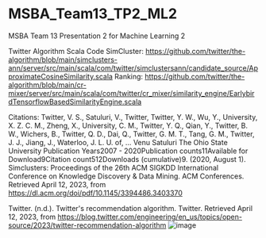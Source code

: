 # MSBA_Team13_TP2_ML2
MSBA Team 13 Presentation 2 for Machine Learning 2

Twitter Algorithm Scala Code
SimCluster: https://github.com/twitter/the-algorithm/blob/main/simclusters-ann/server/src/main/scala/com/twitter/simclustersann/candidate_source/ApproximateCosineSimilarity.scala
Ranking: https://github.com/twitter/the-algorithm/blob/main/cr-mixer/server/src/main/scala/com/twitter/cr_mixer/similarity_engine/EarlybirdTensorflowBasedSimilarityEngine.scala

Citations:
Twitter, V. S., Satuluri, V., Twitter, Twitter, Y. W., Wu, Y., University, X. Z. C. M., Zheng, X., University, C. M., Twitter, Y. Q., Qian, Y., Twitter, B. W., Wichers, B., Twitter, Q. D., Dai, Q., Twitter, G. M. T., Tang, G. M., Twitter, J. J., Jiang, J., Waterloo, J. L. U. of, … Venu Satuluri The Ohio State University Publication Years2007 - 2020Publication counts11Available for Download9Citation	count512Downloads (cumulative)9. (2020, August 1). Simclusters: Proceedings of the 26th ACM SIGKDD International Conference on Knowledge Discovery & Data Mining. ACM Conferences. Retrieved April 12, 2023, from	https://dl.acm.org/doi/pdf/10.1145/3394486.3403370 

Twitter. (n.d.). Twitter's recommendation algorithm. Twitter. Retrieved April 12, 2023, from https://blog.twitter.com/engineering/en_us/topics/open-source/2023/twitter-recommendation-algorithm 
![image](https://user-images.githubusercontent.com/93728479/231491511-7eae0bd7-00b5-4807-b00f-ff1ef3ec7cf2.png)
